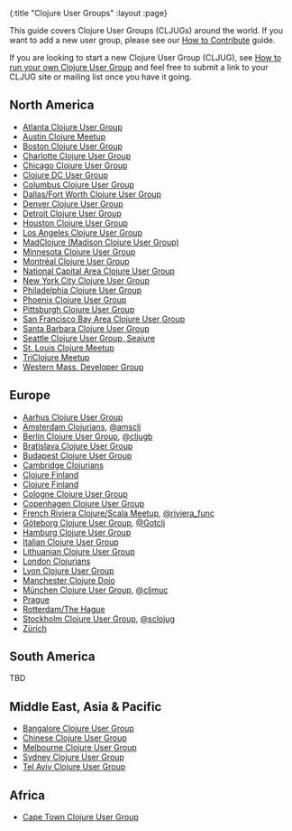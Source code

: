 {:title "Clojure User Groups"
 :layout :page}

This guide covers Clojure User Groups (CLJUGs) around the world. If you want to add a new user group,
please see our [How to Contribute](https://github.com/clojure-doc/clojure-doc.github.io#how-to-contribute) guide.

If you are looking to start a new Clojure User Group (CLJUG), see  [How to run your own Clojure User Group](/articles/ecosystem/running_cljug/)
and feel free to submit a link to your CLJUG site or mailing list once you have it going.


## North America

 * [Atlanta Clojure User Group](http://www.meetup.com/Atl-Clj/)
 * [Austin Clojure Meetup](http://www.meetup.com/Austin-Clojure-Meetup/)
 * [Boston Clojure User Group](http://www.meetup.com/Boston-Clojure-Group/)
 * [Charlotte Clojure User Group](http://www.meetup.com/Charlotte-Clojure-Users-Group/)
 * [Chicago Clojure User Group](http://www.meetup.com/Chicago-Clojure/)
 * [Clojure DC User Group](http://clojuredc.org/)
 * [Columbus Clojure User Group](http://www.columbusclojure.com/)
 * [Dallas/Fort Worth Clojure User Group](http://www.meetup.com/DFW-Clojure/)
 * [Denver Clojure User Group](http://www.meetup.com/Denver-Clojure-Meetup/)
 * [Detroit Clojure User Group](http://groups.google.com/group/detroit-clojure)
 * [Houston Clojure User Group](http://groups.google.com/group/clj-houston)
 * [Los Angeles Clojure User Group](http://clj-la.org/)
 * [MadClojure (Madison Clojure User Group)](http://www.meetup.com/Madison-Clojure/)
 * [Minnesota Clojure User Group](http://clojure.mn/)
 * [Montréal Clojure User Group](https://groups.google.com/forum/#!forum/montreal-clojure-user-group)
 * [National Capital Area Clojure User Group](http://www.meetup.com/Cap-Clug/)
 * [New York City Clojure User Group](http://www.meetup.com/Clojure-NYC/)
 * [Philadelphia Clojure User Group](http://groups.google.com/group/phl-clojure-language-club)
 * [Phoenix Clojure User Group](http://clj-phx.wikispaces.com/)
 * [Pittsburgh Clojure User Group](http://www.meetup.com/Clojure-PGH/)
 * [San Francisco Bay Area Clojure User Group](http://www.meetup.com/The-Bay-Area-Clojure-User-Group/)
 * [Santa Barbara Clojure User Group](http://www.meetup.com/Santa-Barbara-Clojure-Users-Group/)
 * [Seattle Clojure User Group, Seajure](http://seajure.github.com/)
 * [St. Louis Clojure Meetup](http://www.meetup.com/stl-clojure/)
 * [TriClojure Meetup](http://meetup.com/TriClojure/)
 * [Western Mass. Developer Group](http://wmassdevs.com/)


## Europe

 * [Aarhus Clojure User Group](http://www.clojure.dk/)
 * [Amsterdam Clojurians](http://ams-clj.github.com/), [@amsclj](http://twitter.com/cmsclj)
 * [Berlin Clojure User Group](http://www.meetup.com/Clojure-Berlin/), [@cljugb](http://twitter.com/cljugb)
 * [Bratislava Clojure User Group](http://groups.google.com/group/bratislava-clojure/)
 * [Budapest Clojure User Group](http://www.meetup.com/Budapest-Clojure-User-Group/)
 * [Cambridge Clojurians](http://www.meetup.com/Cambridge-Clojurians/)
 * [Clojure Finland](https://groups.google.com/forum/#%21forum/clojure-finland)
 * [Clojure Finland](https://groups.google.com/forum/?fromgroups#!forum/clojure-finland)
 * [Cologne Clojure User Group](http://www.meetup.com/clojure-cologne/)
 * [Copenhagen Clojure User Group](http://www.ative.dk/om-ative/arrangementer.aspx)
 * [French Riviera Clojure/Scala Meetup](http://www.meetup.com/riviera-scala-clojure), [@riviera_func](http://twitter.com/riviera_func)
 * [Göteborg Clojure User Group](http://www.meetup.com/got-clj/), [@Gotclj](https://twitter.com/Gotclj)
 * [Hamburg Clojure User Group](http://www.meetup.com/ClojureUserGroupHH/)
 * [Italian Clojure User Group](http://groups.google.com/group/clojure-italy)
 * [Lithuanian Clojure User Group](https://groups.google.com/forum/#!forum/clojure-lt)
 * [London Clojurians](http://londonclojurians.org/)
 * [Lyon Clojure User Group](http://clojure-lyon.eventbrite.fr/)
 * [Manchester Clojure Dojo](http://manchester.clojuredojo.com/)
 * [München Clojure User Group](http://www.meetup.com/clj-muc/), [@cljmuc](http://twitter.com/cljmuc)
 * [Prague](http://www.meetup.com/Lambda-Meetup-Group/)
 * [Rotterdam/The Hague](http://www.meetup.com/ehrd-clj)
 * [Stockholm Clojure User Group](http://groups.google.com/group/stockholm-clojure-user-group), [@sclojug](http://twitter.com/sclojug)
 * [Zürich](http://www.meetup.com/zh-clj-Zurich-Clojure-User-Group/)

## South America

TBD


## Middle East, Asia & Pacific

 * [Bangalore Clojure User Group](http://groups.google.com/group/bangalore-clj)
 * [Chinese Clojure User Group](https://groups.google.com/group/cn-clojure)
 * [Melbourne Clojure User Group](http://www.meetup.com/clj-melb/)
 * [Sydney Clojure User Group](http://www.meetup.com/clj-syd/)
 * [Tel Aviv Clojure User Group](http://www.meetup.com/Clojure-Israel/)

## Africa

 * [Cape Town Clojure User Group](https://twitter.com/clj_ug_ct)
